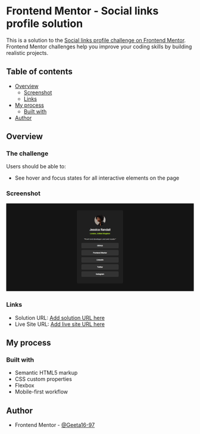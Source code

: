 # Frontend Mentor - Social links profile solution

This is a solution to the [Social links profile challenge on Frontend Mentor](https://www.frontendmentor.io/challenges/social-links-profile-UG32l9m6dQ). Frontend Mentor challenges help you improve your coding skills by building realistic projects. 

## Table of contents

- [Overview](#overview)
  - [Screenshot](#screenshot)
  - [Links](#links)
- [My process](#my-process)
  - [Built with](#built-with)
- [Author](#author)

## Overview

### The challenge

Users should be able to:

- See hover and focus states for all interactive elements on the page

### Screenshot

![](./screenshot.png)

### Links

- Solution URL: [Add solution URL here](https://github.com/Geeta16-97/Frontend-Mentor/tree/social-links-profile-main)
- Live Site URL: [Add live site URL here](https://geeta16-97.github.io/Frontend-Mentor/)

## My process

### Built with

- Semantic HTML5 markup
- CSS custom properties
- Flexbox
- Mobile-first workflow

## Author

- Frontend Mentor - [@Geeta16-97](https://www.frontendmentor.io/profile/Geeta16-97)